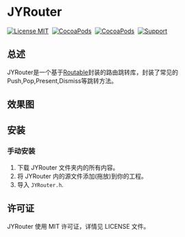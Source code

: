 # JYRouter

[![License MIT](https://img.shields.io/badge/license-MIT-green.svg?style=flat)](https://raw.githubusercontent.com/Job-Yang/JYRouter/master/LICENSE) 
[![CocoaPods](http://img.shields.io/cocoapods/v/JYRouter.svg?style=flat)](http://cocoapods.org/?q=JYRouter) 
[![CocoaPods](http://img.shields.io/cocoapods/p/JYRouter.svg?style=flat)](http://cocoapods.org/?q=JYRouter) 
[![Support](https://img.shields.io/badge/support-iOS%208%2B%20-blue.svg?style=flat)](https://www.apple.com/nl/ios/) 

## 总述

JYRouter是一个基于[Routable](https://github.com/clayallsopp/routable-ios)封装的路由跳转库，封装了常见的Push,Pop,Present,Dismiss等跳转方法。


## 效果图

## 安装

### 手动安装

1. 下载 JYRouter 文件夹内的所有内容。
2. 将 JYRouter 内的源文件添加(拖放)到你的工程。
3. 导入 `JYRouter.h`.

## 许可证

JYRouter 使用 MIT 许可证，详情见 LICENSE 文件。

